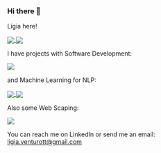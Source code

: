 ### Hi there 👋

Lígia here!

<a href="https://github.com/ligiaiv/ligiaiv">
  <a href="https://github.com/ligiaiv/ligiaiv">
    <img align="center" src="https://github-readme-stats.vercel.app/api/top-langs/?username=ligiaiv&theme=swift&langs_count=3" />
  </a>
  <a href="https://github.com/ligiaiv/ligiaiv">
    <img align="center" src="https://github-readme-stats.vercel.app/api/?username=ligiaiv&theme=swift" />
  </a>
</a>




I have projects with Software Development:

<img align="center" src="https://github-readme-stats.vercel.app/api/pin?username=ligiaiv&repo=Module02_GS08&theme=swift" />

<!-- <a href="https://github.com/ligiaiv/ligiaiv">
  <a href="https://github.com/ligiaiv/Module02_GS08">
    <img align="center" src="https://github-readme-stats.vercel.app/api/pin?username=ligiaiv&repo=Module02_GS08" />
  </a>
  <a href="https://github.com/ligiaiv/ligiaiv">
    <img align="center" src="https://github-readme-stats.vercel.app/api/?username=ligiaiv&theme=nightowl" />
  </a>
</a> -->


and Machine Learning for NLP:

<a href="https://github.com/ligiaiv/ligiaiv">
  <a href="https://github.com/ligiaiv/deteccao_odio_DL_dissertacao">
    <img align="center" src="https://github-readme-stats.vercel.app/api/pin?username=ligiaiv&repo=deteccao_odio_DL_dissertacao&theme=swift" />
  </a>
  <a href="https://github.com/ligiaiv/EMTTI-master">
    <img align="center" src="https://github-readme-stats.vercel.app/api/pin?username=ligiaiv&repo=EMTTI-master&theme=swift" />
  </a>
</a>

Also some Web Scaping:

  <a href="https://github.com/ligiaiv/Shopper-Scraper">
    <img align="center" src="https://github-readme-stats.vercel.app/api/pin?username=ligiaiv&repo=Shopper-Scraper&theme=swift" />
  </a>



You can reach me on LinkedIn or send me an email: ligia.venturott@gmail.com

<!-- [![GitHub Streak](https://github-readme-streak-stats.herokuapp.com/?user=DenverCoder1)](https://git.io/streak-stats) -->



<!--
**ligiaiv/ligiaiv** is a ✨ _special_ ✨ repository because its `README.md` (this file) appears on your GitHub profile.

Here are some ideas to get you started:

- 🔭 I’m currently working on ...
- 🌱 I’m currently learning ...
- 👯 I’m looking to collaborate on ...
- 🤔 I’m looking for help with ...
- 💬 Ask me about ...
- 📫 How to reach me: ...
- 😄 Pronouns: ...
- ⚡ Fun fact: ...
-->
